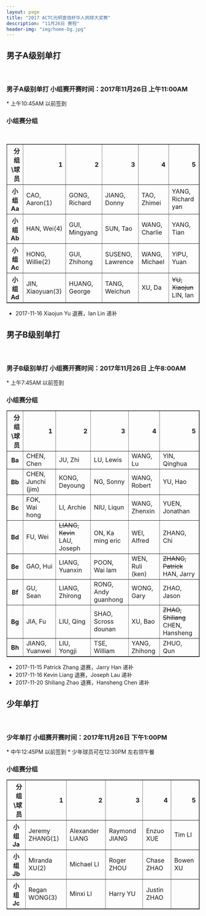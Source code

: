 ```yaml
---
layout: page
title: "2017 ACTC光明壹佰杯华人网球大奖赛"
description: "11月26日 赛程"
header-img: "img/home-bg.jpg"
---
```


<h2><p class="text-center">男子A级别单打</p></h2>
<br>

<h3>男子A级别单打 小组赛开赛时间：2017年11月26日 上午11:00AM</h3>
* 上午10:45AM 以前签到

<h3>小组赛分组</h3>
<table border="1" class="dataframe">
  <thead>
    <tr style="text-align: right;">
      <th>分组\球员</th>
      <th>1</th>
      <th>2</th>
      <th>3</th>
      <th>4</th>
      <th>5</th>
    </tr>
  </thead>
  <tbody>
    <tr>
      <th>小组Aa</th>
      <td>CAO, Aaron(1)</td>
      <td>GONG, Richard</td>
      <td>JIANG, Donny</td>
      <td>TAO, Zhimei</td>
      <td>YANG, Richard yan</td>
    </tr>
    <tr>
      <th>小组Ab</th>
      <td>HAN, Wei(4)</td>
      <td>GUI, Mingyang</td>
      <td>SUN, Tao</td>
      <td>WANG, Charlie</td>
      <td>YANG, Tian</td>
    </tr>
    <tr>
      <th>小组Ac</th>
      <td>HONG, Willie(2)</td>
      <td>GUI, Zhihong</td>
      <td>SUSENO, Lawrence</td>
      <td>WANG, Michael</td>
      <td>YIPU, Yuan</td>
    </tr>
    <tr>
      <th>小组Ad</th>
      <td>JIN, Xiaoyuan(3)</td>
      <td>HUANG, George</td>
      <td>TANG, Weichun</td>
      <td>XU, Da</td>
      <td><strike>YU, Xiaojun</strike> LIN, Ian</td>
    </tr>
  </tbody>
</table>

* 2017-11-16 Xiaojun Yu 退赛，Ian Lin 递补

<h2><p class="text-center">男子B级别单打</p></h2>
<br>

<h3>男子B级别单打 小组赛开赛时间：2017年11月26日 上午8:00AM</h3>
* 上午7:45AM 以前签到

<h3>小组赛分组</h3>
<table border="1" class="dataframe">
  <thead>
    <tr style="text-align: right;">
      <th>分组\球员</th>
      <th>1</th>
      <th>2</th>
      <th>3</th>
      <th>4</th>
      <th>5</th>
    </tr>
  </thead>
  <tbody>
    <tr>
      <th>Ba</th>
      <td>CHEN, Chen</td>
      <td>JU, Zhi</td>
      <td>LU, Lewis</td>
      <td>WANG, Lu</td>
      <td>YIN, Qinghua</td>
    </tr>
    <tr>
      <th>Bb</th>
      <td>CHEN, Junchi (jim)</td>
      <td>KONG, Deyoung</td>
      <td>NG, Sonny</td>
      <td>WANG, Robert</td>
      <td>YU, Hao</td>
    </tr>
    <tr>
      <th>Bc</th>
      <td>FOK, Wai hong</td>
      <td>LI, Archie</td>
      <td>NIU, Liqun</td>
      <td>WANG, Zhenxin</td>
      <td>YUEN, Jonathan</td>
    </tr>
    <tr>
      <th>Bd</th>
      <td>FU, Wei</td>
      <td><strike>LIANG, Kevin</strike> LAU, Joseph</td>
      <td>ON, Ka ming eric</td>
      <td>WEI, Alfred</td>
      <td>ZHANG, Chi</td>
    </tr>
    <tr>
      <th>Be</th>
      <td>GAO, Hui</td>
      <td>LIANG, Yuanxin</td>
      <td>POON, Wai lam</td>
      <td>WEN, Ruli (ken)</td>
      <td><strike>ZHANG, Patrick</strike> HAN, Jarry</td>
    </tr>
    <tr>
      <th>Bf</th>
      <td>GU, Sean</td>
      <td>LIANG, Zhirong</td>
      <td>RONG, Andy guanhong</td>
      <td>WONG, Gary</td>
      <td>ZHAO, Jason</td>
    </tr>
    <tr>
      <th>Bg</th>
      <td>JIA, Fu</td>
      <td>LIU, Qing</td>
      <td>SHAO, Scross dounan</td>
      <td>XU, Bao</td>
      <td><strike>ZHAO, Shiliang</strike> CHEN, Hansheng</td>
    </tr>
    <tr>
      <th>Bh</th>
      <td>JIANG, Yuanwei</td>
      <td>LIU, Yongji</td>
      <td>TSE, William</td>
      <td>YANG, Zhihong</td>
      <td>ZHUO, Qun</td>
    </tr>
  </tbody>
</table>

* 2017-11-15 Patrick Zhang 退赛，Jarry Han 递补
* 2017-11-16 Kevin Liang 退赛，Joseph Lau 递补
* 2017-11-20 Shiliang Zhao 退赛，Hansheng Chen 递补

<h2><p class="text-center">少年单打</p></h2>
<br>
<h3>少年单打 小组赛开赛时间：2017年11月26日 下午1:00PM</h3>
* 中午12:45PM 以前签到
* 少年球员可在12:30PM 左右领午餐
<h3>小组赛分组</h3>
<table border="1" class="dataframe">
  <thead>
    <tr style="text-align: right;">
      <th>分组\球员</th>
      <th>1</th>
      <th>2</th>
      <th>3</th>
      <th>4</th>
      <th>5</th>
    </tr>
  </thead>
  <tbody>
    <tr>
      <th>小组Ja</th>
      <td>Jeremy ZHANG(1)</td>
      <td>Alexander LIANG</td>
      <td>Raymond JIANG</td>
      <td>Enzuo XUE</td>
      <td>Tim LI</td>
    </tr>
    <tr>
      <th>小组Jb</th>
      <td>Miranda XU(2)</td>
      <td>Michael LI</td>
      <td>Roger ZHOU</td>
      <td>Chase ZHAO</td>
      <td>Bowen XU</td>
    </tr>
    <tr>
      <th>小组Jc</th>
      <td>Regan WONG(3)</td>
      <td>Minxi LI</td>
      <td>Harry YU</td>
      <td>Justin ZHAO</td>
      <td></td>
    </tr>
  </tbody>
</table>
